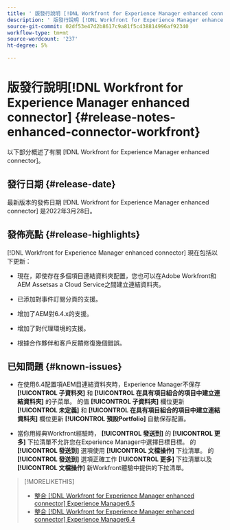 ```yaml
---
title: ' 版發行說明 [!DNL Workfront for Experience Manager enhanced connector]'
description: ' 版發行說明 [!DNL Workfront for Experience Manager enhanced connector]'
source-git-commit: 02df53e47d2b8617c9a81f5c438814996af92340
workflow-type: tm+mt
source-wordcount: '237'
ht-degree: 5%

---
```



#  版發行說明[!DNL Workfront for Experience Manager enhanced connector] {#release-notes-enhanced-connector-workfront}

以下部分概述了有關 [!DNL Workfront for Experience Manager enhanced connector]。

## 發行日期 {#release-date}

最新版本的發佈日期 [!DNL Workfront for Experience Manager enhanced connector] 是2022年3月28日。

## 發佈亮點 {#release-highlights}

[!DNL Workfront for Experience Manager enhanced connector] 現在包括以下更新：

* 現在，即使存在多個項目連結資料夾配置，您也可以在Adobe Workfront和AEM Assetsas a Cloud Service之間建立連結資料夾。

* 已添加對事件訂閱分頁的支援。

* 增加了AEM對6.4.x的支援。

* 增加了對代理環境的支援。

* 根據合作夥伴和客戶反饋修復幾個錯誤。

## 已知問題 {#known-issues}

* 在使用6.4配置項AEM目連結資料夾時，Experience Manager不保存 **[!UICONTROL 子資料夾]** 和 **[!UICONTROL 在具有項目組合的項目中建立連結資料夾]** 的子菜單。 的值 **[!UICONTROL 子資料夾]** 欄位更新 **[!UICONTROL 未定義]** 和 **[!UICONTROL 在具有項目組合的項目中建立連結資料夾]** 欄位更新 **[!UICONTROL 預設Portfolio]** 自動保存配置。

* 當你用經典Workfront經驗時， **[!UICONTROL 發送到]** 的 **[!UICONTROL 更多]** 下拉清單不允許您在Experience Manager中選擇目標目標。 的 **[!UICONTROL 發送到]** 選項使用 **[!UICONTROL 文檔操作]** 下拉清單。 的 **[!UICONTROL 發送到]** 選項正確工作 **[!UICONTROL 更多]** 下拉清單以及 **[!UICONTROL 文檔操作]** 新Workfront體驗中提供的下拉清單。

>[!MORELIKETHIS]
>
>* [整合 [!DNL Workfront for Experience Manager enhanced connector] Experience Manager6.5](https://experienceleague.adobe.com/docs/experience-manager-65/assets/integrations/workfront-integrations.html?lang=en)
>* [整合 [!DNL Workfront for Experience Manager enhanced connector] Experience Manager6.4](https://experienceleague.adobe.com/docs/experience-manager-64/assets/integrations/workfront-integrations.html?lang=en)


